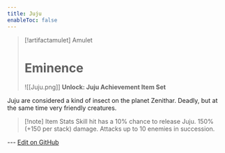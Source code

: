 ```yaml
---
title: Juju
enableToc: false
---
```

> [!artifactamulet] Amulet
>
> # Eminence
>
> ![[Juju.png]]
> **Unlock: Juju Achievement Item Set** 

Juju are considered a kind of insect on the planet Zenithar. Deadly, but at the same time very friendly creatures.

> [!note] Item Stats
> Skill hit has a 10% chance to release Juju. 150% (+150 per stack) damage. Attacks up to 10 enemies in succession.

--- [Edit on GitHub](https://github.com/Mondrethos/gatekeeperwiki/edit/main/content/Artifacts/Juju.md)
